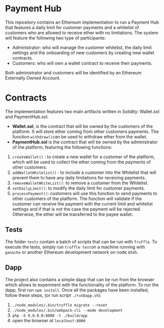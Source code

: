 # Payment Hub

This repository contains an Ethereum implementation to run a Payment Hub that features a daily limit for customer payments and a whitelist of customers who are allowed to receive ether with no limitations.
The system will feature the following two type of participants:

 - Administrator: who will manage the customer whitelist, the daily limit settings and the onboarding of new customers by creating new wallet contracts.
 - Customers: who will own a wallet contract to receive their payments.

Both administrator and customers will be identified by an Ethereum Externally Owned Account.

# Contracts
The implementation features two main artifacts written in Solidity: Wallet.sol and PaymentHub.sol. 

 - **Wallet.sol**, is the contract that will be owned by the customers of the platform. It will store ether coming from other customers payments. The function `withdraw()`can be used to withdraw ether from the wallet. 
 - **PaymentHub.sol** is the contract that will be owned by the administrator of the platform, featuring the following functions:
 
 1. `createWallet()` : to create a new wallet for a customer of the platform, which will be used to collect the ether coming from the payments of other customers.
 2. `addWalletWhitelist()` : to include a customer into the Whitelist that will prevent them to have any daily limitations for receiving payments.
 3. `removeWalletWhiteList()`: to remove a customer from the Whitelist.
 4. `setDailyLimit()`: to modify the daily limit for customer payments.
 5. `processPayment()`: customers will use this function to send payments to other customers of the platform. The function will validate if the customer can receive the payment with the current limit and whitelist settings and if that is not the case the payment will be rejected. Otherwise, the ether will be transferred to the payee wallet.
 
## Tests

The folder `tests` contain a batch of scripts that can be run with `Truffle`. 
To execute the tests, simply run `truffle test`on a machine running with `ganache` or another Ethereum development network on node `8545`.

## Dapp

The project also contains a  simple dapp that can be run from the browser which allows to experiment with the functionality of the platform.
To run the dapp, first run `npm install`.
Once all the packages have been installed, follow these steps, (or run script `./runDapp.sh`):

 1. `./node_modules/.bin/truffle migrate --reset`
 2. `./node_modules/.bin/webpack-cli --mode development`
 3. `php -S 0.0.0.0:8000 -t ./build/app`
 4. open the browser at `localhost:8000`


